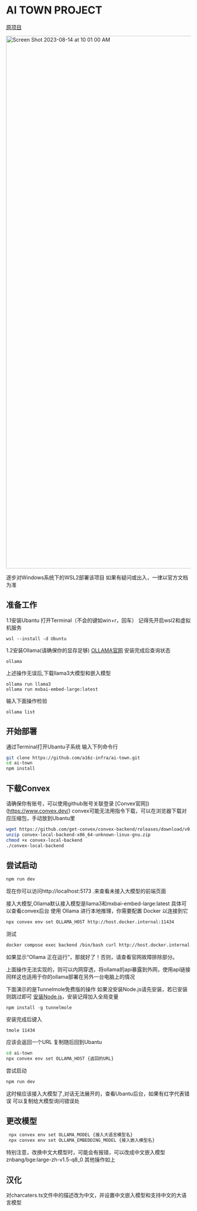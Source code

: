 # AI TOWN PROJECT

[原项目](https://github.com/a16z-infra/ai-town)

<img width="1454" alt="Screen Shot 2023-08-14 at 10 01 00 AM" src="https://github.com/a16z-infra/ai-town/assets/3489963/a4c91f17-23ed-47ec-8c4e-9f9a8505057d">

逐步对Windows系统下的WSL2部署该项目
如果有疑问或出入，一律以官方文档为准

## 准备工作

1.1安装Ubantu
打开Terminal（不会的键如win+r，回车）
记得先开启wsl2和虚拟机服务
```termianl
wsl --install -d Ubuntu
```

1.2安装Ollama(请确保你的显存足够)
[OLLAMA官网](https://ollama.com/)
安装完成后查询状态
```terminal
ollama 
```
上述操作无误后,下载llama3大模型和嵌入模型

```terminal
ollama run llama3
ollama run mxbai-embed-large:latest
```

输入下面操作检验
```terminal
ollama list
```

## 开始部署
通过Terminal打开Ubantu子系统
输入下列命令行
```sh
git clone https://github.com/a16z-infra/ai-town.git
cd ai-town
npm install
```

## 下载Convex
请确保你有账号，可以使用github账号关联登录
[Convex官网])(https://www.convex.dev/)
convex可能无法用指令下载，可以在浏览器下载对应压缩包，手动放到Ubantu里

```bash
wget https://github.com/get-convex/convex-backend/releases/download/v0.x.x/convex-local-backend-x86_64-unknown-linux-gnu.zip
unzip convex-local-backend-x86_64-unknown-linux-gnu.zip
chmod +x convex-local-backend
./convex-local-backend
```

## 尝试启动
```bash
npm run dev
```

现在你可以访问http://localhost:5173 .来查看未接入大模型的前端页面

接入大模型,Ollama默认接入模型是llama3和mxbai-embed-large:latest
具体可以查看convex后台
使用 Ollama 进行本地推理，你需要配置 Docker 以连接到它
```bash
npx convex env set OLLAMA_HOST http://host.docker.internal:11434
```
测试
```bash
docker compose exec backend /bin/bash curl http://host.docker.internal:11434
```
如果显示“Ollama 正在运行”，那就好了！否则，请查看官网故障排除部分。


上面操作无法实现的，则可以内网穿透，将ollama的api暴露到外网，使用api链接
同样这也适用于你的ollama部署在另外一台电脑上的情况

下面演示的是Tunnelmole免费版的操作
如果没安装Node.js请先安装，若已安装则跳过即可
[安装Node.js](https://tunnelmole.com/downloads/tmole.exe)，安装记得加入全局变量
```terminal
npm install -g tunnelmole
```
安装完成后键入
```termianl
tmole 11434
```
应该会返回一个URL
复制随后回到Ubantu
```bash
cd ai-town
npx convex env set OLLAMA_HOST {返回的URL}
```
尝试启动
```bash
npm run dev
```
这时候应该接入大模型了,对话无法展开的，查看Ubantu后台，如果有红字代表错误
可以复制给大模型询问错误处

## 更改模型
```bash
 npx convex env set OLLAMA_MODEL {接入大语言模型名}
 npx convex env set OLLAMA_EMBEDDING_MODEL {接入嵌入模型名}
```
特别注意，改换中文大模型时，可能会有报错，可以改成中文嵌入模型znbang/bge:large-zh-v1.5-q8_0
其他操作如上
## 汉化
对charcaters.ts文件中的描述改为中文，并设置中文嵌入模型和支持中文的大语言模型

